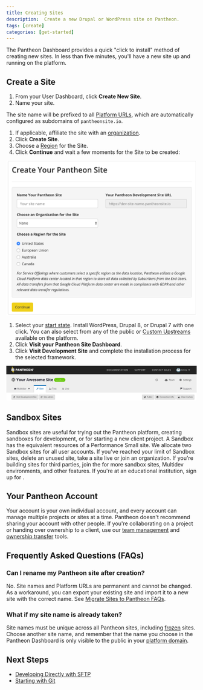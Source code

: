 ```yaml
---
title: Creating Sites
description:  Create a new Drupal or WordPress site on Pantheon.
tags: [create]
categories: [get-started]
---
```

The Pantheon Dashboard provides a quick "click to install" method of creating new sites. In less than five minutes, you'll have a new site up and running on the platform.

## Create a Site

1.  From your User Dashboard, click **Create New Site**.
1.  Name your site.

  <Alert title="Note" type="info">

  The site name will be prefixed to all [Platform URLs](/domains/#platform-domains), which are automatically configured as subdomains of `pantheonsite.io`.

  </Alert>

1. If applicable, affiliate the site with an [organization](/organization-dashboard/#new-sites).
1. Click **Create Site**.
1. Choose a [Region](/regions/) for the Site.
1. Click **Continue** and wait a few moments for the Site to be created:

  ![Select a Region from the Create Your Pantheon Site screen](../images/dashboard/create-pantheon-site.png)

1. Select your [start state](/start-state). Install WordPress, Drupal 8, or Drupal 7 with one click. You can also select from any of the public or [Custom Upstreams](/custom-upstream) available on the platform.
1. Click **Visit your Pantheon Site Dashboard**.
1. Click **Visit Development Site** and complete the installation process for the selected framework.

  ![Visit development site button](../images/dashboard/visit-development-site.png)

## Sandbox Sites

Sandbox sites are useful for trying out the Pantheon platform, creating sandboxes for development, or for starting a new client project. A Sandbox has the equivalent resources of a Performance Small site. We allocate two Sandbox sites for all user accounts. If you've reached your limit of Sandbox sites, delete an unused site, take a site live or join an organization. If you're building sites for third parties, join the <ExternalLink link="https://pantheon.io/agencies/partner-program" text="Pantheon Partner Program"/> for more sandbox sites, Multidev environments, and other features. If you're at an educational institution, sign up for <ExternalLink text="Pantheon for EDU" link="https://pantheon.io/edu"/>.

## Your Pantheon Account
Your account is your own individual account, and every account can manage multiple projects or sites at a time. Pantheon doesn't recommend sharing your account with other people. If you're collaborating on a project or handing over ownership to a client, use our [team management](/team-management) and [ownership transfer](/site-owner-faq/#billing-tasks) tools.

## Frequently Asked Questions (FAQs)

### Can I rename my Pantheon site after creation?
No. Site names and Platform URLs are permanent and cannot be changed. As a workaround, you can export your existing site and import it to a new site with the correct name. See [Migrate Sites to Pantheon FAQs](/migrate/#how-do-i-clone-an-existing-pantheon-site).

### What if my site name is already taken?

Site names must be unique across all Pantheon sites, including [frozen](/platform-considerations/#inactive-site-freezing) sites. Choose another site name, and remember that the name you choose in the Pantheon Dashboard is only visible to the public in your [platform domain](/domains/#platform-domains).

## Next Steps
 - [Developing Directly with SFTP](/sftp/)
 - [Starting with Git](/git/)
